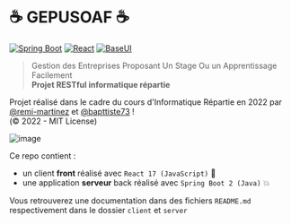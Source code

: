 # ☕ GEPUSOAF ☕

[![Spring Boot](https://img.shields.io/badge/Spring%20Boot-444.svg?style=for-the-badge&logo=springboot)](https://spring.io/projects/spring-boot)
[![React](https://img.shields.io/badge/React-666.svg?logo=react&style=for-the-badge&logoColor=61DAFB)](https://react.dev/)
[![BaseUI](https://img.shields.io/badge/BaseUI-666.svg?logo=uber&style=for-the-badge&logoColor=61DAFB)](https://baseweb.design/)



> Gestion des Entreprises Proposant Un Stage Ou un Apprentissage Facilement  
> **Projet RESTful informatique répartie**

Projet réalisé dans le cadre du cours d'Informatique Répartie en 2022 par [@remi-martinez](https://github.com/remi-martinez) et [@bapttiste73](https://github.com/bapttiste73) !  
(&copy; 2022 - MIT License)  

![image](https://user-images.githubusercontent.com/64494563/152059988-ec024592-2176-40fe-bd61-fd82113103d5.png)

Ce repo contient :
* un client **front** réalisé avec `React 17 (JavaScript)` 💼
* une application **serveur** back réalisé avec `Spring Boot 2 (Java)` 💥

Vous retrouverez une documentation dans des fichiers `README.md` respectivement dans le dossier `client` et `server`
